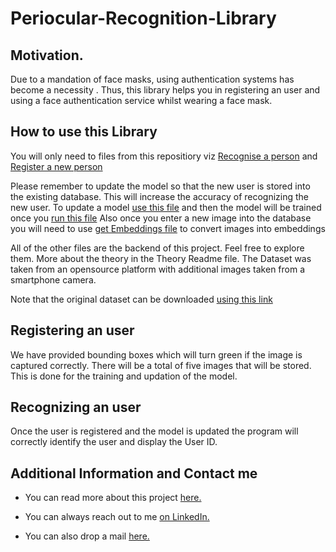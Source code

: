 # Periocular-Recognition-Library
## Motivation.
Due to a mandation of face masks, using authentication systems has become a necessity . Thus, this library helps you in registering an user and using a face authentication service 
whilst wearing a face mask. 

## How to use this Library
You will only need to files from this repositiory viz [Recognise a person](https://github.com/adityakhambete/Periocular-Recognition-Library/blob/master/recognisePerson.py)
and [Register a new person](https://github.com/adityakhambete/Periocular-Recognition-Library/blob/master/registerNewPerson.py)

Please remember to update the model so that the new user is stored into the existing database. This will increase the accuracy of recognizing the new user.
To update a model [use this file](https://github.com/adityakhambete/Periocular-Recognition-Library/blob/master/addNewLabel.py) and then the model will be trained 
once you [run this file](https://github.com/adityakhambete/Periocular-Recognition-Library/blob/master/trainUpdatedModel.py)
Also once you enter a new image into the database you will need to use [get Embeddings file](https://github.com/adityakhambete/Periocular-Recognition-Library/blob/master/getEmbeddings.py) to convert images into embeddings


All of the other files are the backend of this project. Feel free to explore them. 
More about the theory in the Theory Readme file.
The Dataset was taken from an opensource platform with additional images taken from a smartphone camera.

Note that the original dataset can be downloaded [using this link](http://iris.di.ubi.pt/ubipr.html) 

## Registering an user
We have provided bounding boxes which will turn green if the image is captured correctly. There will be a total of five images that will be stored. This is done for the training and updation of the model.

## Recognizing an user
Once the user is registered and the model is updated the program will correctly identify the user and display the User ID.

## Additional Information and Contact me
* You can read more about this project [here.](https://github.com/adityakhambete/Periocular-Recognition-Library/blob/master/Project%20Theory.md)

* You can always reach out to me [on LinkedIn.](https://www.linkedin.com/in/aditya-khambete-591158170/)

* You can also drop a mail [here.](mailto:aditya210699@gmail.com)
